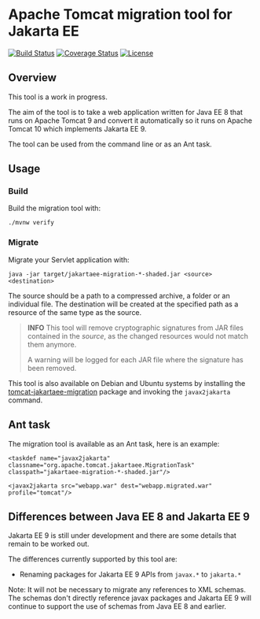 # Apache Tomcat migration tool for Jakarta EE


[![Build Status](https://secure.travis-ci.org/apache/tomcat-jakartaee-migration.svg)](http://travis-ci.org/apache/tomcat-jakartaee-migration)
[![Coverage Status](https://coveralls.io/repos/github/apache/tomcat-jakartaee-migration/badge.svg?branch=master)](https://coveralls.io/github/apache/tomcat-jakartaee-migration?branch=master)
[![License](https://img.shields.io/badge/license-Apache--2.0-blue.svg)](http://www.apache.org/licenses/LICENSE-2.0)

## Overview

This tool is a work in progress.

The aim of the tool is to take a web application written for Java EE 8 that
runs on Apache Tomcat 9 and convert it automatically so it runs on Apache
Tomcat 10 which implements Jakarta EE 9.

The tool can be used from the command line or as an Ant task.

## Usage

### Build

Build the migration tool with:

    ./mvnw verify

### Migrate

Migrate your Servlet application with:

    java -jar target/jakartaee-migration-*-shaded.jar <source> <destination>

The source should be a path to a compressed archive, a folder or an individual
file. The destination will be created at the specified path as a resource of
the same type as the source.

> **INFO**
> This tool will remove cryptographic signatures from JAR files contained
> in the *source*, as the changed resources would not match them anymore.
>
> A warning will be logged for each JAR file where the signature has been removed.

This tool is also available on Debian and Ubuntu systems by installing the
[tomcat-jakartaee-migration](https://tracker.debian.org/tomcat-jakartaee-migration)
package and invoking the `javax2jakarta` command.

## Ant task

The migration tool is available as an Ant task, here is an example:

    <taskdef name="javax2jakarta" classname="org.apache.tomcat.jakartaee.MigrationTask" classpath="jakartaee-migration-*-shaded.jar"/>
    
    <javax2jakarta src="webapp.war" dest="webapp.migrated.war" profile="tomcat"/>

## Differences between Java EE 8 and Jakarta EE 9

Jakarta EE 9 is still under development and there are some details that remain
to be worked out.

The differences currently supported by this tool are:

* Renaming packages for Jakarta EE 9 APIs from `javax.*` to `jakarta.*`

Note: It will not be necessary to migrate any references to XML schemas. The
schemas don't directly reference javax packages and Jakarta EE 9 will continue
to support the use of schemas from Java EE 8 and earlier.
